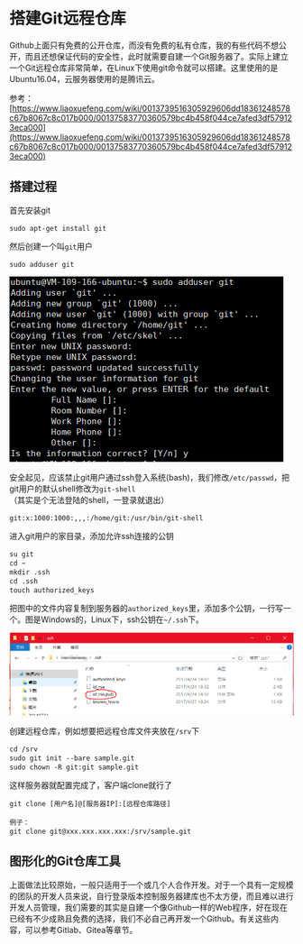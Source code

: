 # 搭建Git远程仓库

Github上面只有免费的公开仓库，而没有免费的私有仓库，我的有些代码不想公开，而且还想保证代码的安全性，此时就需要自建一个Git服务器了。实际上建立一个Git远程仓库非常简单，在Linux下使用git命令就可以搭建。这里使用的是Ubuntu16.04，云服务器使用的是腾讯云。

参考：[https://www.liaoxuefeng.com/wiki/0013739516305929606dd18361248578c67b8067c8c017b000/00137583770360579bc4b458f044ce7afed3df579123eca000](https://www.liaoxuefeng.com/wiki/0013739516305929606dd18361248578c67b8067c8c017b000/00137583770360579bc4b458f044ce7afed3df579123eca000)

## 搭建过程

首先安装git
```
sudo apt-get install git
```

然后创建一个叫`git`用户
```
sudo adduser git
```

![](res/1.png)

安全起见，应该禁止git用户通过ssh登入系统(bash)，我们修改`/etc/passwd`，把git用户的默认shell修改为`git-shell`（其实是个无法登陆的shell，一登录就退出）

```
git:x:1000:1000:,,,:/home/git:/usr/bin/git-shell
```

进入git用户的家目录，添加允许ssh连接的公钥
```
su git
cd ~
mkdir .ssh
cd .ssh
touch authorized_keys
```

把图中的文件内容复制到服务器的`authorized_keys`里，添加多个公钥，一行写一个。图是Windows的，Linux下，ssh公钥在`~/.ssh`下。

![](res/2.png)

创建远程仓库，例如想要把远程仓库文件夹放在`/srv`下
```
cd /srv
sudo git init --bare sample.git
sudo chown -R git:git sample.git
```

这样服务器就配置完成了，客户端clone就行了
```
git clone [用户名]@[服务器IP]:[远程仓库路径]

例子：
git clone git@xxx.xxx.xxx.xxx:/srv/sample.git
```

## 图形化的Git仓库工具

上面做法比较原始，一般只适用于一个或几个人合作开发。对于一个具有一定规模的团队的开发人员来说，自行登录版本控制服务器建库也不太方便，而且难以进行开发人员管理，我们需要的其实是自建一个像Github一样的Web程序，好在现在已经有不少成熟且免费的选择，我们不必自己再开发一个Github。有关这些内容，可以参考Gitlab、Gitea等章节。
